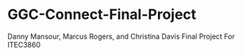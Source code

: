 GGC-Connect-Final-Project
=========================

Danny Mansour, Marcus Rogers, and Christina Davis Final Project For ITEC3860
